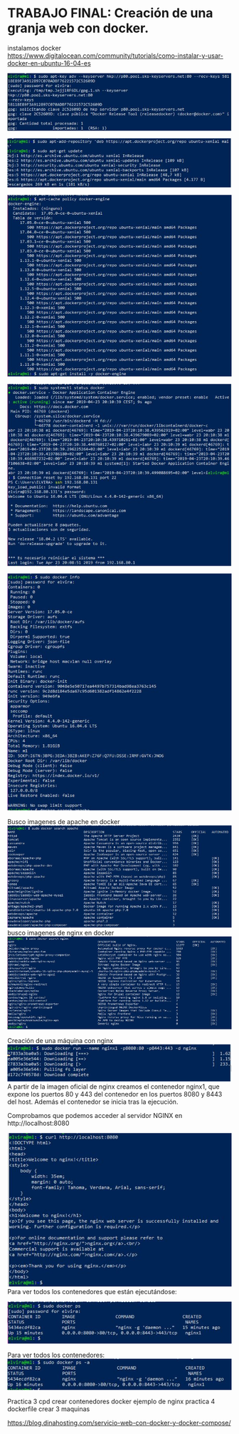 # TRABAJO FINAL: Creación de una granja web con docker.

instalamos docker
https://www.digitalocean.com/community/tutorials/como-instalar-y-usar-docker-en-ubuntu-16-04-es 


![imagen](https://github.com/layoel/SWAP2019/blob/master/TRABAJO%20FINAL/imagenes/1.JPG)

![imagen](https://github.com/layoel/SWAP2019/blob/master/TRABAJO%20FINAL/imagenes/2.JPG)

![imagen](https://github.com/layoel/SWAP2019/blob/master/TRABAJO%20FINAL/imagenes/3.JPG)

![imagen](https://github.com/layoel/SWAP2019/blob/master/TRABAJO%20FINAL/imagenes/4.JPG)

![imagen](https://github.com/layoel/SWAP2019/blob/master/TRABAJO%20FINAL/imagenes/5.JPG)

Busco imagenes de apache en docker
![imagen](https://github.com/layoel/SWAP2019/blob/master/TRABAJO%20FINAL/imagenes/6.JPG)
busco imagenes de nginx en docker
![imagen](https://github.com/layoel/SWAP2019/blob/master/TRABAJO%20FINAL/imagenes/7.JPG)

Creación de una máquina con nginx
![imagen](https://github.com/layoel/SWAP2019/blob/master/TRABAJO%20FINAL/imagenes/8.JPG)
A partir de la imagen oficial de nginx creamos el contenedor nginx1, que expone los puertos 80 y
443 del contenedor en los puertos 8080 y 8443 del host. Además el contenedor se inicia tras la
ejecución.

Comprobamos que podemos acceder al servidor NGINX en http://localhost:8080

![imagen](https://github.com/layoel/SWAP2019/blob/master/TRABAJO%20FINAL/imagenes/9.JPG)
Para ver todos los contenedores que están ejecutándose:

![imagen](https://github.com/layoel/SWAP2019/blob/master/TRABAJO%20FINAL/imagenes/10.JPG)

Para ver todos los contenedores:
![imagen](https://github.com/layoel/SWAP2019/blob/master/TRABAJO%20FINAL/imagenes/11.JPG)

Practica 3 cpd crear contenedores docker  ejemplo de nginx
practica 4 dockerfile crear 3 maquinas

https://blog.dinahosting.com/servicio-web-con-docker-y-docker-compose/